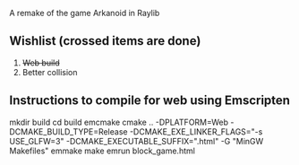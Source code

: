 A remake of the game Arkanoid in Raylib

## Wishlist (crossed items are done)
1) ~~Web build~~
2) Better collision

## Instructions to compile for web using Emscripten
mkdir build
cd build
emcmake cmake .. -DPLATFORM=Web -DCMAKE_BUILD_TYPE=Release -DCMAKE_EXE_LINKER_FLAGS="-s USE_GLFW=3" -DCMAKE_EXECUTABLE_SUFFIX=".html" -G "MinGW Makefiles"
emmake make
emrun block_game.html